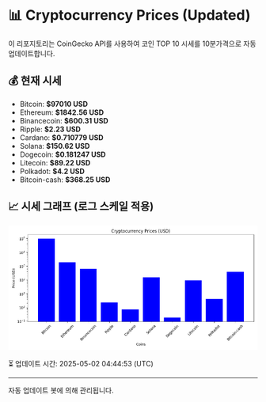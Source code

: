
# 📊 Cryptocurrency Prices (Updated)

이 리포지토리는 CoinGecko API를 사용하여 코인 TOP 10 시세를 10분가격으로 자동 업데이트합니다.

## 💰 현재 시세
- Bitcoin: **$97010 USD**
- Ethereum: **$1842.56 USD**
- Binancecoin: **$600.31 USD**
- Ripple: **$2.23 USD**
- Cardano: **$0.710779 USD**
- Solana: **$150.62 USD**
- Dogecoin: **$0.181247 USD**
- Litecoin: **$89.22 USD**
- Polkadot: **$4.2 USD**
- Bitcoin-cash: **$368.25 USD**

## 📈 시세 그래프 (로그 스케일 적용)
![Crypto Prices](crypto_prices.png)

⏳ 업데이트 시간: 2025-05-02 04:44:53 (UTC)

---
자동 업데이트 봇에 의해 관리됩니다.
